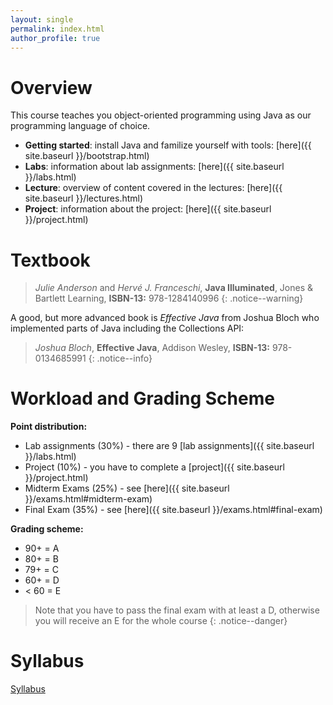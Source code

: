 ```yaml
---
layout: single
permalink: index.html
author_profile: true
---
```


# Overview

This course teaches you object-oriented programming using Java as our programming language of choice.

* **Getting started**: install Java and familize yourself with tools: [here]({{ site.baseurl }}/bootstrap.html)
* **Labs**: information about lab assignments: [here]({{ site.baseurl }}/labs.html)
* **Lecture**: overview of content covered in the lectures: [here]({{ site.baseurl }}/lectures.html)
* **Project**: information about the project: [here]({{ site.baseurl }}/project.html)

# Textbook

>*Julie Anderson* and *Hervé J. Franceschi*, **Java Illuminated**, Jones & Bartlett Learning,  **ISBN-13:** 978-1284140996
{: .notice--warning}

A good, but more advanced book is *Effective Java* from Joshua Bloch who implemented parts of Java including the Collections API:

>*Joshua Bloch*, **Effective Java**, Addison Wesley,  **ISBN-13:** 978-0134685991
{: .notice--info}

# Workload and Grading Scheme

**Point distribution:**

* Lab assignments (30%) - there are 9 [lab assignments]({{ site.baseurl }}/labs.html)
* Project (10%) - you have to complete a [project]({{ site.baseurl }}/project.html)
* Midterm Exams (25%) - see [here]({{ site.baseurl }}/exams.html#midterm-exam)
* Final Exam (35%) - see [here]({{ site.baseurl }}/exams.html#final-exam)

**Grading scheme:**

* 90+ = A
* 80+ = B
* 79+ = C
* 60+ = D
* < 60 = E

> Note that you have to pass the final exam with at least a D, otherwise you will receive an E for the whole course
{: .notice--danger}

# Syllabus

<a href="{{ site.data.course.syllabus  }}"><i class="far fa-file-pdf"></i> Syllabus</a>
